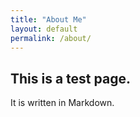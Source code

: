 ```yaml
---
title: "About Me"
layout: default
permalink: /about/
---
```


## This is a test page.

It is written in Markdown.
